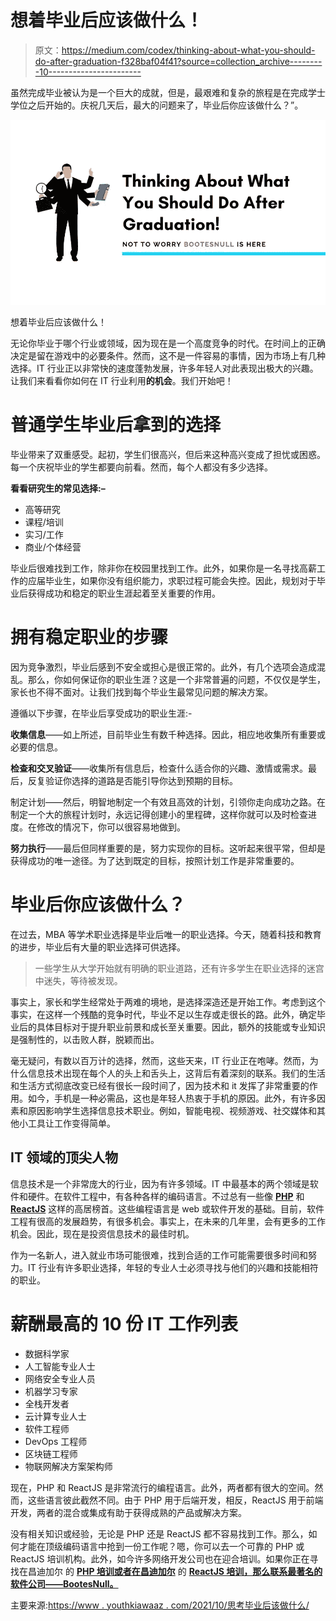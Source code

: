 # 想着毕业后应该做什么！

> 原文：<https://medium.com/codex/thinking-about-what-you-should-do-after-graduation-f328baf04f41?source=collection_archive---------10----------------------->

虽然完成毕业被认为是一个巨大的成就，但是，最艰难和复杂的旅程是在完成学士学位之后开始的。庆祝几天后，最大的问题来了，毕业后你应该做什么？”。

![](img/d2d95bb3afa67212570adbd5c94355e9.png)

想着毕业后应该做什么！

无论你毕业于哪个行业或领域，因为现在是一个高度竞争的时代。在时间上的正确决定是留在游戏中的必要条件。然而，这不是一件容易的事情，因为市场上有几种选择。IT 行业正以非常快的速度蓬勃发展，许多年轻人对此表现出极大的兴趣。让我们来看看你如何在 IT 行业利用**的机会**。我们开始吧！

# **普通学生毕业后拿到的选择**

毕业带来了双重感受。起初，学生们很高兴，但后来这种高兴变成了担忧或困惑。每一个庆祝毕业的学生都要向前看。然而，每个人都没有多少选择。

**看看研究生的常见选择:–**

*   高等研究
*   课程/培训
*   实习/工作
*   商业/个体经营

毕业后很难找到工作，除非你在校园里找到工作。此外，如果你是一名寻找高薪工作的应届毕业生，如果你没有组织能力，求职过程可能会失控。因此，规划对于毕业后获得成功和稳定的职业生涯起着至关重要的作用。

# **拥有稳定职业的步骤**

因为竞争激烈，毕业后感到不安全或担心是很正常的。此外，有几个选项会造成混乱。那么，你如何保证你的职业生涯？这是一个非常普遍的问题，不仅仅是学生，家长也不得不面对。让我们找到每个毕业生最常见问题的解决方案。

遵循以下步骤，在毕业后享受成功的职业生涯:-

**收集信息**——如上所述，目前毕业生有数千种选择。因此，相应地收集所有重要或必要的信息。

**检查和交叉验证**——收集所有信息后，检查什么适合你的兴趣、激情或需求。最后，反复验证你选择的道路是否能引导你达到预期的目标。

制定计划——然后，明智地制定一个有效且高效的计划，引领你走向成功之路。在制定一个大的旅程计划时，永远记得创建小的里程碑，这样你就可以及时检查进度。在修改的情况下，你可以很容易地做到。

**努力执行**——最后但同样重要的是，努力实现你的目标。这听起来很平常，但却是获得成功的唯一途径。为了达到既定的目标，按照计划工作是非常重要的。

# **毕业后你应该做什么？**

在过去，MBA 等学术职业选择是毕业后唯一的职业选择。今天，随着科技和教育的进步，毕业后有大量的职业选择可供选择。

> 一些学生从大学开始就有明确的职业道路，还有许多学生在职业选择的迷宫中迷失，等待被发现。

事实上，家长和学生经常处于两难的境地，是选择深造还是开始工作。考虑到这个事实，在这样一个残酷的竞争时代，毕业不足以生存或走很长的路。此外，确定毕业后的具体目标对于提升职业前景和成长至关重要。因此，额外的技能或专业知识是强制性的，以击败人群，脱颖而出。

毫无疑问，有数以百万计的选择，然而，这些天来，IT 行业正在咆哮。然而，为什么信息技术出现在每个人的头上和舌头上，这背后有着深刻的联系。我们的生活和生活方式彻底改变已经有很长一段时间了，因为技术和 it 发挥了非常重要的作用。如今，手机是一种必需品，这也是年轻人热衷于手机的原因。此外，有许多因素和原因影响学生选择信息技术职业。例如，智能电视、视频游戏、社交媒体和其他小工具让工作变得简单。

## **IT 领域的顶尖人物**

信息技术是一个非常庞大的行业，因为有许多领域。IT 中最基本的两个领域是软件和硬件。在软件工程中，有各种各样的编码语言。不过总有一些像 [**PHP**](https://bootesnull.com/hire-developers/hire-php-developers/) 和 [**ReactJS**](https://bootesnull.com/hire-developers/hire-reactjs-developers/) 这样的高居榜首。这些编程语言是 web 或软件开发的基础。目前，软件工程有很高的发展趋势，有很多机会。事实上，在未来的几年里，会有更多的工作机会。因此，现在是投资信息技术的最佳时机。

作为一名新人，进入就业市场可能很难，找到合适的工作可能需要很多时间和努力。IT 行业有许多职业选择，年轻的专业人士必须寻找与他们的兴趣和技能相符的职业。

# 薪酬最高的 10 份 IT 工作列表

*   数据科学家
*   人工智能专业人士
*   网络安全专业人员
*   机器学习专家
*   全栈开发者
*   云计算专业人士
*   软件工程师
*   DevOps 工程师
*   区块链工程师
*   物联网解决方案架构师

现在，PHP 和 ReactJS 是非常流行的编程语言。此外，两者都有很大的空间。然而，这些语言彼此截然不同。由于 PHP 用于后端开发，相反，ReactJS 用于前端开发，两者的混合或集成有助于获得成熟的产品或解决方案。

没有相关知识或经验，无论是 PHP 还是 ReactJS 都不容易找到工作。那么，如何才能在顶级编码语言中抢到一份工作呢？嗯，你可以去一个可靠的 PHP 或 ReactJS 培训机构。此外，如今许多网络开发公司也在迎合培训。如果你正在寻找在昌迪加尔 的 [**PHP 培训或者在昌迪加尔**](https://bootesnull.com/course/php-training-in-chandigarh-mohali/) 的 [**ReactJS 培训，那么联系最著名的软件公司——**BootesNull**。**](https://bootesnull.com/course/reactjs-training-in-chandigarh-mohali/)

主要来源:[https://www . youthkiawaaz . com/2021/10/思考毕业后该做什么/](https://www.youthkiawaaz.com/2021/10/thinking-about-what-you-should-do-after-graduation/)